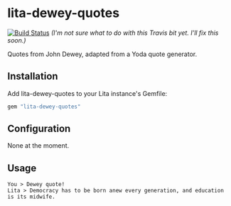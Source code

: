 # lita-dewey-quotes

[![Build Status](https://travis-ci.org/PierreRambaud/lita-dewey-quotes.png?branch=master)](https://travis-ci.org/PierreRambaud/lita-dewey-quotes) _(I'm not sure what to do with this Travis bit yet. I'll fix this soon.)_

Quotes from John Dewey, adapted from a Yoda quote generator.

## Installation

Add lita-dewey-quotes to your Lita instance's Gemfile:

``` ruby
gem "lita-dewey-quotes"
```

## Configuration

None at the moment.

## Usage

```
You > Dewey quote!
Lita > Democracy has to be born anew every generation, and education is its midwife.
```
